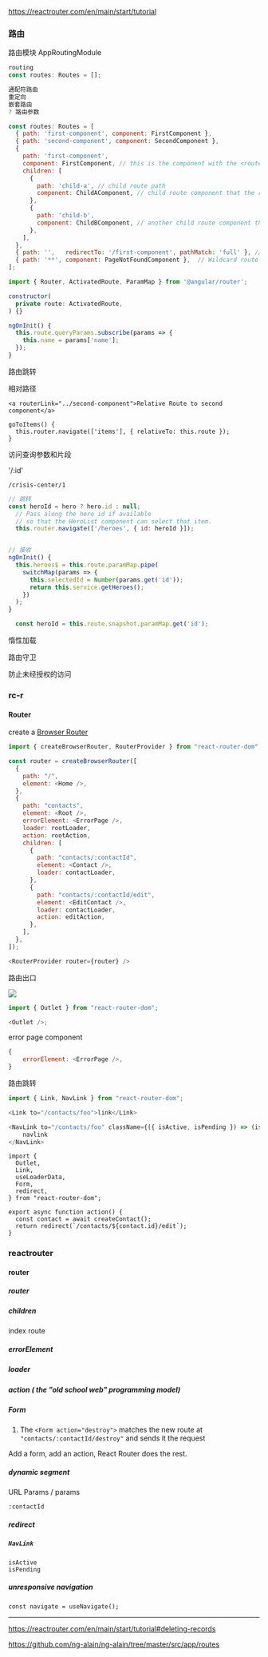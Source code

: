 https://reactrouter.com/en/main/start/tutorial

### 路由

路由模块 AppRoutingModule

```js
routing
const routes: Routes = [];

通配符路由
重定向
嵌套路由
? 路由参数

const routes: Routes = [
  { path: 'first-component', component: FirstComponent },
  { path: 'second-component', component: SecondComponent },
  {
    path: 'first-component',
    component: FirstComponent, // this is the component with the <router-outlet> in the template
    children: [
      {
        path: 'child-a', // child route path
        component: ChildAComponent, // child route component that the router renders
      },
      {
        path: 'child-b',
        component: ChildBComponent, // another child route component that the router renders
      },
    ],
  },
  { path: '',   redirectTo: '/first-component', pathMatch: 'full' }, // redirect to `first-component`
  { path: '**', component: PageNotFoundComponent },  // Wildcard route for a 404 page
];
```

```js
import { Router, ActivatedRoute, ParamMap } from '@angular/router';

constructor(
  private route: ActivatedRoute,
) {}

ngOnInit() {
  this.route.queryParams.subscribe(params => {
    this.name = params['name'];
  });
}
```

路由跳转

相对路径

```
<a routerLink="../second-component">Relative Route to second component</a>

goToItems() {
  this.router.navigate(['items'], { relativeTo: this.route });
}
```

访问查询参数和片段

'/:id'

```
/crisis-center/1
```

```js
// 跳转
const heroId = hero ? hero.id : null;
  // Pass along the hero id if available
  // so that the HeroList component can select that item.
  this.router.navigate(['/heroes', { id: heroId }]);


// 接收
ngOnInit() {
  this.heroes$ = this.route.paramMap.pipe(
    switchMap(params => {
      this.selectedId = Number(params.get('id'));
      return this.service.getHeroes();
    })
  );
}

  const heroId = this.route.snapshot.paramMap.get('id');
```

惰性加载

路由守卫

防止未经授权的访问

### rc-r

#### Router

create a [Browser Router](https://reactrouter.com/en/main/routers/create-browser-router)

```js
import { createBrowserRouter, RouterProvider } from "react-router-dom";

const router = createBrowserRouter([
  {
    path: "/",
    element: <Home />,
  },
  {
    path: "contacts",
    element: <Root />,
    errorElement: <ErrorPage />,
    loader: rootLoader,
    action: rootAction,
    children: [
      {
        path: "contacts/:contactId",
        element: <Contact />,
        loader: contactLoader,
      },
      {
        path: "contacts/:contactId/edit",
        element: <EditContact />,
        loader: contactLoader,
        action: editAction,
      },
    ],
  },
]);

<RouterProvider router={router} />
```

路由出口

![](https://angular.cn/generated/images/guide/router/shell-and-outlet.gif)

```js
import { Outlet } from "react-router-dom";

<Outlet />;
```

error page component

```js
{
    errorElement: <ErrorPage />,
}
```

路由跳转

```js
import { Link, NavLink } from "react-router-dom";

<Link to="/contacts/foo">link</Link>

<NavLink to="/contacts/foo" className={({ isActive, isPending }) => (isActive ? "active" : isPending ? "pending" : "")}>
	navlink
</NavLink>
```

```
import {
  Outlet,
  Link,
  useLoaderData,
  Form,
  redirect,
} from "react-router-dom";

export async function action() {
  const contact = await createContact();
  return redirect(`/contacts/${contact.id}/edit`);
}
```



### reactrouter

#### router

##### router

##### children

index route

##### errorElement

##### loader

##### action ( the "old school web" programming model)

##### Form

1. The `<Form action="destroy">` matches the new route at `"contacts/:contactId/destroy"` and sends it the request

Add a form, add an action, React Router does the rest.

##### dynamic segment

URL Params / params

`:contactId`

##### redirect

##### **`NavLink`**

```
isActive
isPending
```

##### unresponsive navigation

```tsx
const navigate = useNavigate();
```

---

https://reactrouter.com/en/main/start/tutorial#deleting-records

https://github.com/ng-alain/ng-alain/tree/master/src/app/routes

